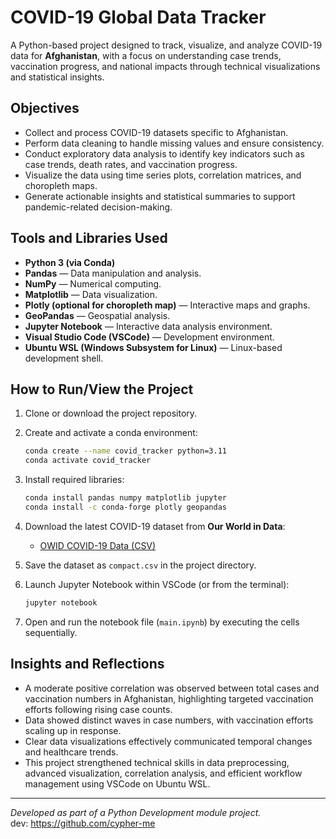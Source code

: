 # COVID-19 Global Data Tracker

A Python-based project designed to track, visualize, and analyze COVID-19 data for **Afghanistan**, with a focus on understanding case trends, vaccination progress, and national impacts through technical visualizations and statistical insights.

## Objectives

* Collect and process COVID-19 datasets specific to Afghanistan.
* Perform data cleaning to handle missing values and ensure consistency.
* Conduct exploratory data analysis to identify key indicators such as case trends, death rates, and vaccination progress.
* Visualize the data using time series plots, correlation matrices, and choropleth maps.
* Generate actionable insights and statistical summaries to support pandemic-related decision-making.

## Tools and Libraries Used

* **Python 3 (via Conda)**
* **Pandas** — Data manipulation and analysis.
* **NumPy** — Numerical computing.
* **Matplotlib** — Data visualization.
* **Plotly (optional for choropleth map)** — Interactive maps and graphs.
* **GeoPandas** — Geospatial analysis.
* **Jupyter Notebook** — Interactive data analysis environment.
* **Visual Studio Code (VSCode)** — Development environment.
* **Ubuntu WSL (Windows Subsystem for Linux)** — Linux-based development shell.

## How to Run/View the Project

1. Clone or download the project repository.
2. Create and activate a conda environment:

   ```bash
   conda create --name covid_tracker python=3.11
   conda activate covid_tracker
   ```
3. Install required libraries:

   ```bash
   conda install pandas numpy matplotlib jupyter
   conda install -c conda-forge plotly geopandas
   ```
4. Download the latest COVID-19 dataset from **Our World in Data**:

   * [OWID COVID-19 Data (CSV)](https://catalog.ourworldindata.org/garden/covid/latest/compact/compact.csv)
5. Save the dataset as `compact.csv` in the project directory.
6. Launch Jupyter Notebook within VSCode (or from the terminal):

   ```bash
   jupyter notebook
   ```
7. Open and run the notebook file (`main.ipynb`) by executing the cells sequentially.

## Insights and Reflections

* A moderate positive correlation was observed between total cases and vaccination numbers in Afghanistan, highlighting targeted vaccination efforts following rising case counts.
* Data showed distinct waves in case numbers, with vaccination efforts scaling up in response.
* Clear data visualizations effectively communicated temporal changes and healthcare trends.
* This project strengthened technical skills in data preprocessing, advanced visualization, correlation analysis, and efficient workflow management using VSCode on Ubuntu WSL.

---

*Developed as part of a Python Development module project.*
<br>
dev: https://github.com/cypher-me
